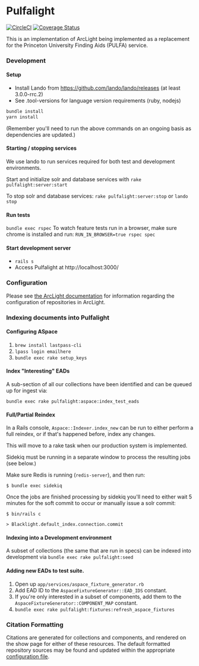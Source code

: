 # Pulfalight
[![CircleCI](https://circleci.com/gh/pulibrary/pulfalight.svg?style=svg)](https://circleci.com/gh/pulibrary/pulfalight)
[![Coverage
Status](https://coveralls.io/repos/github/pulibrary/pulfalight/badge.svg?branch=master)](https://coveralls.io/github/pulibrary/pulfalight?branch=master)

This is an implementation of ArcLight being implemented as a replacement for the
 Princeton University Finding Aids (PULFA) service.

### Development

#### Setup
* Install Lando from https://github.com/lando/lando/releases (at least 3.0.0-rrc.2)
* See .tool-versions for language version requirements (ruby, nodejs)

```sh
bundle install
yarn install
```
(Remember you'll need to run the above commands on an ongoing basis as dependencies are updated.)

#### Starting / stopping services
We use lando to run services required for both test and development
environments.

Start and initialize solr and database services with `rake pulfalight:server:start`

To stop solr and database services: `rake pulfalight:server:stop` or `lando stop`

#### Run tests
`bundle exec rspec`
To watch feature tests run in a browser, make sure chrome is installed and run: `RUN_IN_BROWSER=true rspec spec`

#### Start development server
- `rails s`
- Access Pulfalight at http://localhost:3000/

### Configuration
Please see [the ArcLight
documentation](https://github.com/projectblacklight/arclight/wiki/Indexing-EAD-in-ArcLight#repository-configuration)
for information regarding the configuration of repositories in ArcLight.

### Indexing documents into Pulfalight

#### Configuring ASpace


1. `brew install lastpass-cli`
2. `lpass login emailhere`
3. `bundle exec rake setup_keys`

#### Index "Interesting" EADs
A sub-section of all our collections have been identified and can be queued up
  for ingest via:

  `bundle exec rake pulfalight:aspace:index_test_eads`

#### Full/Partial Reindex

In a Rails console, `Aspace::Indexer.index_new` can be run to either perform a
full reindex, or if that's happened before, index any changes.

This will move to a rake task when our production system is implemented.

Sidekiq must be running in a separate window to process the resulting jobs (see below.)

Make sure Redis is running (`redis-server`), and then run:

`$ bundle exec sidekiq`

Once the jobs are finished processing by sidekiq you'll need to either wait 5 minutes for the soft commit to occur or manually issue a solr commit:

`$ bin/rails c`

`> Blacklight.default_index.connection.commit`

#### Indexing into a Development environment

A subset of collections (the same that are run in specs) can be indexed into
  development via `bundle exec rake pulfalight:seed`

#### Adding new EADs to test suite.

1. Open up `app/services/aspace_fixture_generator.rb`
1. Add EAD ID to the `AspaceFixtureGenerator::EAD_IDS` constant.
1. If you're only interested in a subset of components, add them to the
   `AspaceFixtureGenerator::COMPONENT_MAP` constant.
1. `bundle exec rake pulfalight:fixtures:refresh_aspace_fixtures`

### Citation Formatting

Citations are generated for collections and components, and rendered on the
show page for either of these resources. The default formatted repository
sources may be found and updated within the appropriate [configuration
file](./config/citations.yml).
